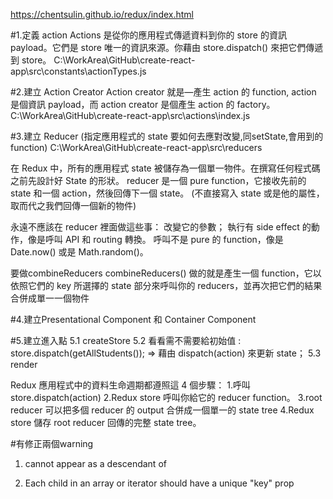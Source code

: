 https://chentsulin.github.io/redux/index.html

#1.定義 action 
Actions 是從你的應用程式傳遞資料到你的 store 的資訊 payload。它們是 store 唯一的資訊來源。你藉由 store.dispatch() 來把它們傳遞到 store。
C:\WorkArea\GitHub\create-react-app\src\constants\actionTypes.js

#2.建立 Action Creator
Action creator 就是—產生 action 的 function, action 是個資訊 payload，而 action creator 是個產生 action 的 factory。
C:\WorkArea\GitHub\create-react-app\src\actions\index.js

#3.建立 Reducer (指定應用程式的 state 要如何去應對改變,同setState,會用到的function)
C:\WorkArea\GitHub\create-react-app\src\reducers

在 Redux 中，所有的應用程式 state 被儲存為一個單一物件。在撰寫任何程式碼之前先設計好 State 的形狀。
reducer 是一個 pure function，它接收先前的 state 和一個 action，然後回傳下一個 state。
(不直接寫入 state 或是他的屬性，取而代之我們回傳一個新的物件)

永遠不應該在 reducer 裡面做這些事：
    改變它的參數；
    執行有 side effect 的動作，像是呼叫 API 和 routing 轉換。
    呼叫不是 pure 的 function，像是 Date.now() 或是 Math.random()。

要做combineReducers
combineReducers() 做的就是產生一個 function，它以依照它們的 key 所選擇的 state 部分來呼叫你的 reducers，並再次把它們的結果合併成單一一個物件

#4.建立Presentational Component 和 Container Component

#5.建立進入點
5.1 createStore
5.2 看看需不需要給初始值 : store.dispatch(getAllStudents()); => 藉由 dispatch(action) 來更新 state；
5.3 render

Redux 應用程式中的資料生命週期都遵照這 4 個步驟：
    1.呼叫 store.dispatch(action)
    2.Redux store 呼叫你給它的 reducer function。
    3.root reducer 可以把多個 reducer 的 output 合併成一個單一的 state tree
    4.Redux store 儲存 root reducer 回傳的完整 state tree。

#有修正兩個warning
1. <div> cannot appear as a descendant of <p>
2. Each child in an array or iterator should have a unique "key" prop